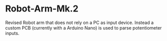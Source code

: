 # Robot-Arm-Mk.2
Revised Robot arm that does not rely on a PC as input device.
Instead a custom PCB (currently with a Arduino Nano) is used to parse potentiometer inputs.

